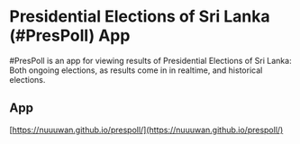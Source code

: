 # Presidential Elections of Sri Lanka (#PresPoll) App

#PresPoll is an app for viewing results of Presidential Elections of Sri Lanka: Both ongoing elections, as results come in in realtime, and historical elections.

## App

[https://nuuuwan.github.io/prespoll/](https://nuuuwan.github.io/prespoll/)
